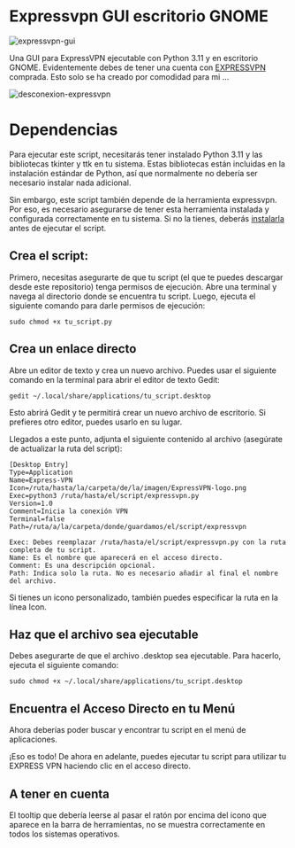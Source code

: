 # Expressvpn GUI escritorio GNOME

![expressvpn-gui](https://github.com/sapoclay/expressvpn-gui/assets/6242827/e70b3476-b2a5-49be-9efc-666467836df6)

Una GUI para ExpressVPN ejecutable con Python 3.11 y en escritorio GNOME. Evidentemente debes de tener una cuenta con [EXPRESSVPN](https://www.expressvpn.com/es/refer-a-friend/30-days-free?locale=es&referrer_id=40141467&utm_campaign=referrals&utm_medium=copy_link&utm_source=referral_dashboard) comprada. Esto solo se ha creado por comodidad para mi ...

![desconexion-expressvpn](https://github.com/sapoclay/expressvpn-gui/assets/6242827/7747e455-0ade-4177-beae-cb9ffef34bbd)

# Dependencias

Para ejecutar este script, necesitarás tener instalado Python 3.11 y las bibliotecas tkinter y ttk en tu sistema. Estas bibliotecas están incluidas en la instalación estándar de Python, así que normalmente no debería ser necesario instalar nada adicional.

Sin embargo, este script también depende de la herramienta expressvpn. Por eso, es necesario asegurarse de tener esta herramienta instalada y configurada correctamente en tu sistema. Si no la tienes, deberás [instalarla](https://www.expressrefer.com/refer-a-friend/30-days-free?locale=es&referrer_id=40141467&utm_campaign=referrals&utm_medium=copy_link&utm_source=referral_dashboard)  antes de ejecutar el script.

## Crea el script:

Primero, necesitas asegurarte de que tu script (el que te puedes descargar desde este repositorio) tenga permisos de ejecución. Abre una terminal y navega al directorio donde se encuentra tu script. Luego, ejecuta el siguiente comando para darle permisos de ejecución:
```
sudo chmod +x tu_script.py
```
## Crea un enlace directo

Abre un editor de texto y crea un nuevo archivo. Puedes usar el siguiente comando en la terminal para abrir el editor de texto Gedit:
```
gedit ~/.local/share/applications/tu_script.desktop
```
Esto abrirá Gedit y te permitirá crear un nuevo archivo de escritorio. Si prefieres otro editor, puedes usarlo en su lugar.

Llegados a este punto, adjunta el siguiente contenido al archivo (asegúrate de actualizar la ruta del script):
```
[Desktop Entry]
Type=Application
Name=Express-VPN
Icon=/ruta/hasta/la/carpeta/de/la/imagen/ExpressVPN-logo.png
Exec=python3 /ruta/hasta/el/script/expressvpn.py
Version=1.0
Comment=Inicia la conexión VPN
Terminal=false
Path=/ruta/a/la/carpeta/donde/guardamos/el/script/expressvpn
```
    Exec: Debes reemplazar /ruta/hasta/el/script/expressvpn.py con la ruta completa de tu script.
    Name: Es el nombre que aparecerá en el acceso directo.
    Comment: Es una descripción opcional.
    Path: Indica solo la ruta. No es necesario añadir al final el nombre del archivo.

Si tienes un icono personalizado, también puedes especificar la ruta en la línea Icon.

## Haz que el archivo sea ejecutable

Debes asegurarte de que el archivo .desktop sea ejecutable. Para hacerlo, ejecuta el siguiente comando:
```
sudo chmod +x ~/.local/share/applications/tu_script.desktop
```
## Encuentra el Acceso Directo en tu Menú

Ahora deberías poder buscar y encontrar tu script en el menú de aplicaciones.

¡Eso es todo! De ahora en adelante, puedes ejecutar tu script para utilizar tu EXPRESS VPN haciendo clic en el acceso directo.

## A tener en cuenta

El tooltip que debería leerse al pasar el ratón por encima del icono que aparece en la barra de herramientas, no se muestra correctamente en todos los sistemas operativos.

